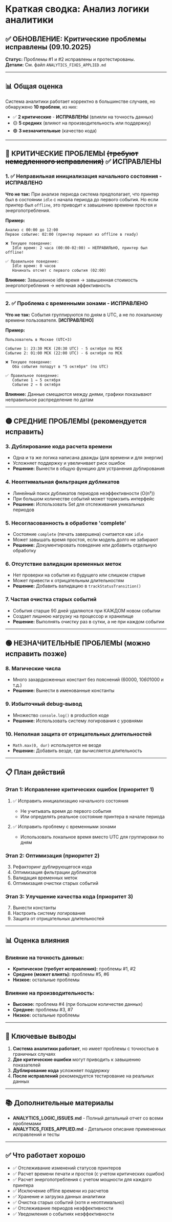 # Краткая сводка: Анализ логики аналитики

## ✅ ОБНОВЛЕНИЕ: Критические проблемы исправлены (09.10.2025)

**Статус:** Проблемы #1 и #2 исправлены и протестированы.  
**Детали:** См. файл `ANALYTICS_FIXES_APPLIED.md`

---

## 📊 Общая оценка

Система аналитики работает корректно в большинстве случаев, но обнаружено **10 проблем**, из них:
- ✅ **2 критические** - **ИСПРАВЛЕНЫ** (влияли на точность данных)
- 🟡 **5 средних** (влияют на производительность или поддержку)
- 🟢 **3 незначительные** (качество кода)

---

## 🔴 КРИТИЧЕСКИЕ ПРОБЛЕМЫ ~~(требуют немедленного исправления)~~ ✅ ИСПРАВЛЕНЫ

### 1. ✅ Неправильная инициализация начального состояния - ИСПРАВЛЕНО
**Что не так:** При анализе периода система предполагает, что принтер был в состоянии `idle` с начала периода до первого события. Но если принтер был `offline`, это приводит к завышению времени простоя и энергопотребления.

**Пример:**
```
Анализ с 00:00 до 12:00
Первое событие: 02:00 (принтер перешел из offline в ready)

❌ Текущее поведение: 
   Idle время: 2 часа (00:00-02:00) ← НЕПРАВИЛЬНО, принтер был offline!
   
✅ Правильное поведение:
   Idle время: 0 часов
   Начинать отсчет с первого события (02:00)
```

**Влияние:** Завышенное idle время → завышенная стоимость энергопотребления → неточная эффективность

---

### 2. ✅ Проблема с временными зонами - ИСПРАВЛЕНО
**Что не так:** События группируются по дням в UTC, а не по локальному времени пользователя. **[ИСПРАВЛЕНО]**

**Пример:**
```
Пользователь в Москве (UTC+3)

Событие 1: 23:30 МСК (20:30 UTC) - 5 октября по МСК
Событие 2: 01:00 МСК (22:00 UTC) - 6 октября по МСК

❌ Текущее поведение:
   Оба события попадут в "5 октября" (по UTC)
   
✅ Правильное поведение:
   Событие 1 → 5 октября
   Событие 2 → 6 октября
```

**Влияние:** Данные смещаются между днями, графики показывают неправильное распределение по датам

---

## 🟡 СРЕДНИЕ ПРОБЛЕМЫ (рекомендуется исправить)

### 3. Дублирование кода расчета времени
- Одна и та же логика написана дважды (для времени и для энергии)
- Усложняет поддержку и увеличивает риск ошибок
- **Решение:** Вынести в общую функцию для устранения дублирования

### 4. Неоптимальная фильтрация дубликатов
- Линейный поиск дубликатов периодов неэффективности (O(n²))
- При большом количестве событий может тормозить интерфейс
- **Решение:** Использовать Set для отслеживания уникальных периодов

### 5. Несогласованность в обработке 'complete'
- Состояние `complete` (печать завершена) считается как `idle`
- Может завышать время простоя, если модель долго не забирают
- **Решение:** Документировать поведение или добавить отдельную обработку

### 6. Отсутствие валидации временных меток
- Нет проверки на события из будущего или слишком старые
- Может привести к отрицательным длительностям
- **Решение:** Добавить валидацию в `trackStatusTransition()`

### 7. Частая очистка старых событий
- События старше 90 дней удаляются при КАЖДОМ новом событии
- Создает лишнюю нагрузку на процессор и хранилище
- **Решение:** Выполнять очистку раз в сутки, а не при каждом событии

---

## 🟢 НЕЗНАЧИТЕЛЬНЫЕ ПРОБЛЕМЫ (можно исправить позже)

### 8. Магические числа
- Много захардкоженных констант без пояснений (60000, 10*60*1000 и т.д.)
- **Решение:** Вынести в именованные константы

### 9. Избыточный debug-вывод
- Множество `console.log()` в production коде
- **Решение:** Использовать систему логирования с уровнями

### 10. Неполная защита от отрицательных длительностей
- `Math.max(0, dur)` используется не везде
- **Решение:** Добавить везде, где вычисляется длительность

---

## 📋 План действий

### Этап 1: Исправление критических ошибок (приоритет 1)
1. ✅ Исправить инициализацию начального состояния
   - Не учитывать время до первого события
   - Или определять реальное состояние принтера в начале периода
   
2. ✅ Исправить проблему с временными зонами
   - Использовать локальное время вместо UTC для группировки по дням

### Этап 2: Оптимизация (приоритет 2)
3. Рефакторинг дублирующегося кода
4. Оптимизация фильтрации дубликатов
5. Валидация временных меток
6. Оптимизация очистки старых событий

### Этап 3: Улучшение качества кода (приоритет 3)
7. Вынести константы
8. Настроить систему логирования
9. Защита от отрицательных длительностей

---

## 📊 Оценка влияния

### Влияние на точность данных:
- **Критическое (требует исправления):** проблемы #1, #2
- **Среднее (может влиять):** проблемы #5, #6
- **Низкое:** остальные проблемы

### Влияние на производительность:
- **Высокое:** проблема #4 (при большом количестве данных)
- **Среднее:** проблемы #3, #7
- **Низкое:** остальные проблемы

---

## 🎯 Ключевые выводы

1. **Система аналитики работает**, но имеет проблемы с точностью в граничных случаях
2. **Две критические ошибки** могут приводить к завышению показателей
3. **Дублирование кода** усложняет поддержку
4. **После исправлений** рекомендуется тестирование на реальных данных

---

## 📚 Дополнительные материалы

- **ANALYTICS_LOGIC_ISSUES.md** - Полный детальный отчет со всеми проблемами
- **ANALYTICS_FIXES_APPLIED.md** - Детальное описание примененных исправлений и тесты

---

## ✅ Что работает хорошо

- ✅ Отслеживание изменений статусов принтеров
- ✅ Расчет времени печати и простоя (с учетом критических ошибок)
- ✅ Расчет энергопотребления с учетом мощности для каждого принтера
- ✅ Исключение offline времени из расчетов
- ✅ Хранение и загрузка данных аналитики
- ✅ Очистка старых событий (хотя и неоптимально)
- ✅ Отслеживание периодов неэффективности
- ✅ Уведомления о событиях неэффективности

